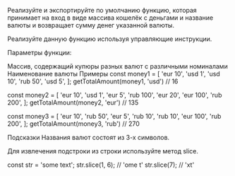 Реализуйте и экспортируйте по умолчанию функцию, 
которая принимает на вход в виде массива кошелёк с деньгами и название валюты
и возвращает сумму денег указанной валюты.

Реализуйте данную функцию используя управляющие инструкции.

Параметры функции:

Массив, содержащий купюры разных валют с различными номиналами
Наименование валюты
Примеры
const money1 = [
  'eur 10', 'usd 1', 'usd 10', 'rub 50', 'usd 5',
];
getTotalAmount(money1, 'usd') // 16

const money2 = [
  'eur 10', 'usd 1', 'eur 5', 'rub 100', 'eur 20', 'eur 100', 'rub 200',
];
getTotalAmount(money2, 'eur') // 135

const money3 = [
  'eur 10', 'rub 50', 'eur 5', 'rub 10', 'rub 10', 'eur 100', 'rub 200',
];
getTotalAmount(money3, 'rub') // 270

Подсказки
Названия валют состоят из 3-х символов.

Для извлечения подстроки из строки используйте метод slice.

const str = 'some text';
str.slice(1, 6); // 'ome t'
str.slice(7);    // 'xt'